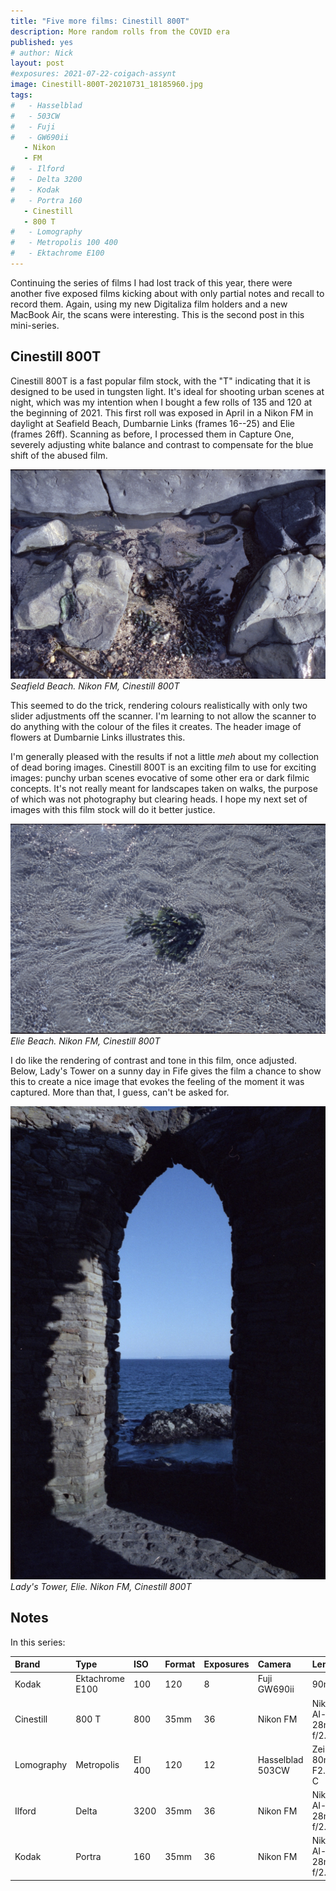 ```yaml
---
title: "Five more films: Cinestill 800T"
description: More random rolls from the COVID era
published: yes
# author: Nick
layout: post
#exposures: 2021-07-22-coigach-assynt
image: Cinestill-800T-20210731_18185960.jpg
tags:
#   - Hasselblad
#   - 503CW
#   - Fuji
#   - GW690ii
   - Nikon
   - FM
#   - Ilford
#   - Delta 3200
#   - Kodak
#   - Portra 160
   - Cinestill
   - 800 T
#   - Lomography
#   - Metropolis 100 400
#   - Ektachrome E100
---
```

Continuing the series of films I had lost track of this year, there were another five exposed films kicking about with only partial notes and recall to record them. Again, using my new Digitaliza film holders and a new MacBook Air, the scans were interesting. This is the second post in this mini-series.

## Cinestill 800T

Cinestill 800T is a fast popular film stock, with the "T" indicating that it is designed to be used in tungsten light. It's ideal for shooting urban scenes at night, which was my intention when I bought a few rolls of 135 and 120 at the beginning of 2021. This first roll was exposed in April in a Nikon FM in daylight at Seafield Beach, Dumbarnie Links (frames 16--25) and Elie (frames 26ff). Scanning as before, I processed them in Capture One, severely adjusting white balance and contrast to compensate for the blue shift of the abused film.

![](/img/Cinestill-800T-20210731_18112996.jpg)
*Seafield Beach. Nikon FM, Cinestill 800T*

This seemed to do the trick, rendering colours realistically with only two slider adjustments off the scanner. I'm learning to not allow the scanner to do anything with the colour of the files it creates. The header image of flowers at Dumbarnie Links illustrates this.

I'm generally pleased with the results if not a little *meh* about my collection of dead boring images. Cinestill 800T is an exciting film to use for exciting images: punchy urban scenes evocative of some other era or dark filmic concepts. It's not really meant for landscapes taken on walks, the purpose of which was not photography but clearing heads. I hope my next set of images with this film stock will do it better justice.

![](/img/Cinestill-800T-20210731_18550535.jpg)
*Elie Beach. Nikon FM, Cinestill 800T*

I do like the rendering of contrast and tone in this film, once adjusted. Below, Lady's Tower on a sunny day in Fife gives the film a chance to show this to create a nice image that evokes the feeling of the moment it was captured. More than that, I guess, can't be asked for.

![](/img/Cinestill-800T-20210731_19054350.jpg)
*Lady's Tower, Elie. Nikon FM, Cinestill 800T*

## Notes

In this series:

Brand|Type|ISO|Format|Exposures|Camera|Lens
:----|:---|:--|:-----|:--------|:-----|:----
Kodak|Ektachrome E100|100|120|8|Fuji GW690ii|90mm
Cinestill|800 T|800|35mm|36|Nikon FM|Nikon AI-s 28mm f/2.8 
Lomography|Metropolis|EI 400|120|12|Hasselblad 503CW|Zeiss 80mm F2.8 C
Ilford|Delta|3200|35mm|36|Nikon FM|Nikon AI-s 28mm f/2.8 
Kodak|Portra|160|35mm|36|Nikon FM|Nikon AI-s 28mm f/2.8 
